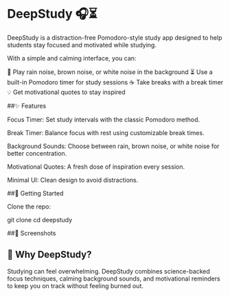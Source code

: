 # DeepStudy 🎧⏳

DeepStudy is a distraction-free Pomodoro-style study app designed to help students stay focused and motivated while studying.

With a simple and calming interface, you can:

🎵 Play rain noise, brown noise, or white noise in the background
⏳ Use a built-in Pomodoro timer for study sessions
☕ Take breaks with a break timer
💡 Get motivational quotes to stay inspired

##✨ Features

Focus Timer: Set study intervals with the classic Pomodoro method.

Break Timer: Balance focus with rest using customizable break times.

Background Sounds: Choose between rain, brown noise, or white noise for better concentration.

Motivational Quotes: A fresh dose of inspiration every session.

Minimal UI: Clean design to avoid distractions.

##🚀 Getting Started

Clone the repo:

git clone 
cd deepstudy

##📸 Screenshots


## 🎯 Why DeepStudy?

Studying can feel overwhelming. DeepStudy combines science-backed focus techniques, calming background sounds, and motivational reminders to keep you on track without feeling burned out.

